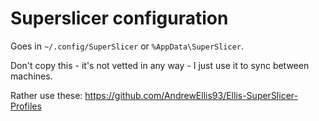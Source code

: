 # Superslicer configuration

Goes in `~/.config/SuperSlicer` or `%AppData\SuperSlicer`.

Don't copy this - it's not vetted in any way - I just use it to sync between machines.

Rather use these: https://github.com/AndrewEllis93/Ellis-SuperSlicer-Profiles